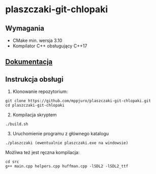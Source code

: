 # plaszczaki-git-chlopaki
## Wymagania
- CMake min. wersja 3.10
- Kompilator C++ obsługujący C++17
## [Dokumentacja](/Dokumentacja.pdf)

## Instrukcja obsługi
1. Klonowanie repozytorium:
```console
git clone https://github.com/mppjuro/plaszczaki-git-chlopaki.git
cd plaszczaki-git-chlopaki
```
2. Kompilacja skryptem
```console
./build.sh
```
3. Uruchomienie programu z głównego katalogu
```console
./plaszczaki (ewentualnie plaszczaki.exe na windowsie)
```
Możliwa też jest ręczna kompilacja:
```console
cd src
g++ main.cpp helpers.cpp huffman.cpp -lSDL2 -lSDL2_ttf
```